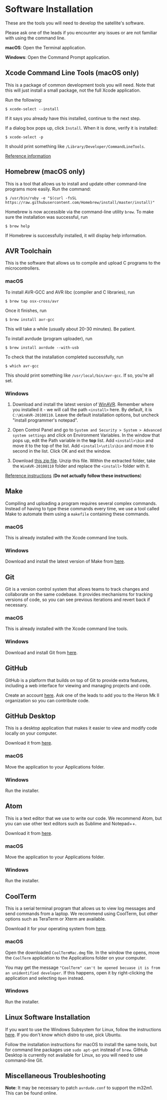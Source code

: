 # Software Installation

These are the tools you will need to develop the satellite's software.

Please ask one of the leads if you encounter any issues or are not familiar with using the command line.

**macOS**: Open the Terminal application.

**Windows**: Open the Command Prompt application.


## Xcode Command Line Tools (macOS only)

This is a package of common development tools you will need. Note that this will just install a small package, not the full Xcode application.

Run the following:

```
$ xcode-select --install
```

If it says you already have this installed, continue to the next step.

If a dialog box pops up, click `Install`. When it is done, verify it is installed:

```
$ xcode-select -p
```

It should print something like `/Library/Developer/CommandLineTools`.

[Reference information](http://osxdaily.com/2014/02/12/install-command-line-tools-mac-os-x/)


## Homebrew (macOS only)

This is a tool that allows us to install and update other command-line programs more easily. Run the command:

```
$ /usr/bin/ruby -e "$(curl -fsSL https://raw.githubusercontent.com/Homebrew/install/master/install)"
```

Homebrew is now accessible via the command-line utility `brew`. To make sure the installation was successful, run

```
$ brew help
```

If Homebrew is successfully installed, it will display help information.


## AVR Toolchain

This is the software that allows us to compile and upload C programs to the microcontrollers.

### macOS

To install AVR-GCC and AVR libc (compiler and C libraries), run

```
$ brew tap osx-cross/avr
```

Once it finishes, run

```
$ brew install avr-gcc
```

This will take a while (usually about 20-30 minutes). Be patient.

To install avrdude (program uploader), run

```
$ brew install avrdude --with-usb
```

To check that the installation completed successfully, run

```
$ which avr-gcc
```

This should print something like `/usr/local/bin/avr-gcc`. If so, you're all
set.


### Windows

1. Download and install the latest version of [WinAVR](https://sourceforge.net/projects/winavr/files/WinAVR/20100110/). Remember where you installed it - we will call the path `<install>` here. By default, it is `C:\WinAVR-20100110`. Leave the default installation options, but uncheck "install programmer's notepad".

2. Open Control Panel and go to `System and Security > System > Advanced system settings` and click on Environment Variables. In the window that pops up, edit the Path variable in the **top** list. Add `<install>\bin` and move it to the top of the list. Add `<install>\utils\bin` and move it to second in the list. Click OK and exit the window.

3. Download [this zip file](https://drive.google.com/file/d/1fWXrAz3peHORZjkVtChWaw8oGPStPxiM/view?usp=sharing). Unzip this file. Within the extracted folder, take the `WinAVR-20100110` folder and replace the `<install>` folder with it.

[Reference instructions]( http://fab.cba.mit.edu/classes/863.16/doc/projects/ftsmin/windows_avr.html) (**Do not actually follow these instructions**)




## Make

Compiling and uploading a program requires several complex commands. Instead of having to type these commands every time, we use a tool called Make to automate them using a `makefile` containing these commands.

### macOS

This is already installed with the Xcode command line tools.

### Windows

Download and install the latest version of Make from [here](https://www.gnu.org/software/make/).


## Git

Git is a version control system that allows teams to track changes and collaborate on the same codebase. It provides mechanisms for tracking versions of code, so you can see previous iterations and revert back if necessary.

### macOS

This is already installed with the Xcode command line tools.

### Windows

Download and install Git from [here](https://git-scm.com).


## GitHub

GitHub is a platform that builds on top of Git to provide extra features, including a web interface for viewing and managing projects and code.

Create an account [here](https://github.com/). Ask one of the leads to add you to the Heron Mk II organization so you can contribute code.


## GitHub Desktop

This is a desktop application that makes it easier to view and modify code locally on your computer.

Download it from [here](https://desktop.github.com).

### macOS

Move the application to your Applications folder.

### Windows

Run the installer.


## Atom

This is a text editor that we use to write our code. We recommend Atom, but you can use other text editors such as Sublime and Notepad++.

Download it from [here](https://atom.io/).

### macOS

Move the application to your Applications folder.

### Windows

Run the installer.


## CoolTerm

This is a serial terminal program that allows us to view log messages and send commands from a laptop. We recommend using CoolTerm, but other options such as TeraTerm or Xterm are available.

Download it for your operating system from [here](http://freeware.the-meiers.org/).

### macOS

Open the downloaded `CoolTermMac.dmg` file. In the window the opens, move the `CoolTerm` application to the Applications folder on your computer.

You may get the message `"CoolTerm" can't be opened becuase it is from an unidentified developer`. If this happens, open it by right-clicking the application and selecting `Open` instead.

### Windows

Run the installer.


## Linux Software Installation

If you want to use the Windows Subsystem for Linux, follow the instructions [here](https://docs.microsoft.com/en-us/windows/wsl/install-win10). If you don't know which distro to use, pick Ubuntu.

Follow the installation instructions for macOS to install the same tools, but for command line packages use `sudo apt-get` instead of `brew`. GitHub Desktop is currently not available for Linux, so you will need to use command-line Git.


## Miscellaneous Troubleshooting

**Note**: It may be necessary to patch `avrdude.conf` to support the m32m1. This can be found online.
